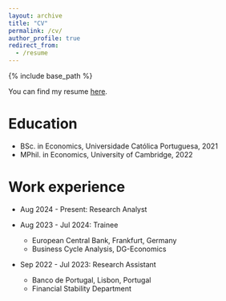 ```yaml
---
layout: archive
title: "CV"
permalink: /cv/
author_profile: true
redirect_from:
  - /resume
---
```


{% include base_path %}

You can find my resume [here](http://pedrotbaptista.github.io/files/CV2023.pdf).

Education
======
* BSc. in Economics, Universidade Católica Portuguesa, 2021
* MPhil. in Economics, University of Cambridge, 2022

Work experience
======
* Aug 2024 - Present: Research Analyst
* Aug 2023 - Jul 2024: Trainee
  * European Central Bank, Frankfurt, Germany
  * Business Cycle Analysis, DG-Economics


* Sep 2022 - Jul 2023: Research Assistant
  * Banco de Portugal, Lisbon, Portugal
  * Financial Stability Department
